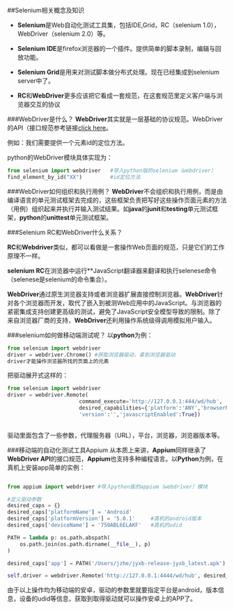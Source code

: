 ##Selenium相关概念及知识
* **Selenium**是Web自动化测试工具集，包括IDE,Grid，RC（selenium 1.0），WebDriver（selenium 2.0）等。

* **Selenium IDE**是firefox浏览器的一个插件。提供简单的脚本录制，编辑与回放功能。

* **Selenium Grid**是用来对测试脚本做分布式处理。现在已经集成到selenium server中了。

* **RC**和**WebDriver**更多应该把它看成一套规范，在这套规范里定义客户端与浏览器交互的协议

###WebDriver是什么？
**WebDriver**其实就是一层基础的协议规范。WebDriver的API（接口规范参考链接[click here](http://www.w3.org/TR/2013/WD-webdriver-20130117/)。

例如：我们需要提供一个元素id的定位方法。

python的WebDriver模块具体实现为：

```python
from selenium import webdriver   #导入python版的selenium（webdriver）
find_element_by_id("XX")         #id定位方法

```

###WebDriver如何组织和执行用例？
**WebDriver**不会组织和执行用例，而是由编译语言的单元测试框架去完成的，这些框架负责把写好这些操作页面元素的方法（用例）组织起来并执行并输入测试结果。如**java**的**junit**和**testing**单元测试框架，**python**的**unittest**单元测试框架。

###Selenium RC和WebDriver什么关系？

**RC**和**Webdriver**类似，都可以看做是一套操作Web页面的规范，只是它们的工作原理不一样。

**selenium RC**在浏览器中运行**JavaScript翻译器来翻译和执行selenese命令（selenese是selenium的命令集合）。

**WebDriver**通过原生浏览器支持或者浏览器扩展直接控制浏览器。**WebDriver**针对各个浏览器而开发，取代了嵌入到被测Web应用中的JavaScript。与浏览器的紧密集成支持创建更高级的测试，避免了JavaScript安全模型导致的限制。除了来自浏览器厂商的支持，**WebDriver**还利用操作系统级得调用模拟用户输入。

###selenium如何做移动端测试呢？
以**python**为例：

```python
from selenium import webdriver
driver = webdriver.Chrome() #获取浏览器驱动，拿到浏览器驱动
driver才能操作浏览器所找的页面上的元素
```
把驱动展开式这样的：

```python
from selenium import webdriver
driver = webdriver.Remote(
                       command_execute='http://127.0.0.1:444/wd/hub',
                       desired_capabilities={'platform':'ANY','browserName':chrome,
                       'version':'','javascriptEnabled':True})
                       
```

驱动里面包含了一些参数，代理服务器（URL），平台，浏览器，浏览器版本等。


###移动端的自动化测试工具Appium
从本质上来讲，**Appium**同样继承了**WebDriver API**的接口规范，**Appium**也支持多种编程语言。以**Python**为例，在真机上安装app简单的实例：

```python

from appium import webdriver #导入python版的appium（webdriver）模块

#定义驱动参数
desired_caps = {}
desired_caps['platformName'] = 'Android'
desired_caps['platformVersion'] = '5.0.1'     #真机的android版本
desired_caps['deviceName'] = '750ABL6ELAKF'   #真机的udid

PATH = lambda p: os.path.abspath(
    os.path.join(os.path.dirname(__file__), p)
)

desired_caps['app'] = PATH('/Users/jzhe/jyxb-release-jyxb_latest.apk')  #apk所在目录

self.driver = webdriver.Remote('http://127.0.0.1:4444/wd/hub', desired_caps)  # 连接appium

```

由于以上操作均为移动端的安卓，驱动的参数里就要指定平台是android，版本信息，设备的udid等信息，获取到取得驱动就可以操作安卓上的APP了。

